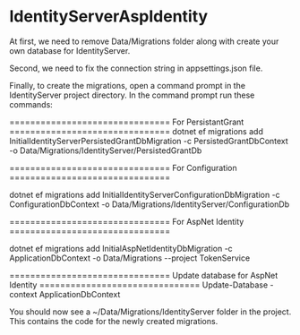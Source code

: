 # IdentityServerAspIdentity


At first, we need to remove Data/Migrations folder along with create your own database for IdentityServer.

Second, we need to fix the connection string in appsettings.json file.

Finally, to create the migrations, open a command prompt in the IdentityServer project directory. In the command prompt run these commands:

=============================== For PersistantGrant ===============================
dotnet ef migrations add InitialIdentityServerPersistedGrantDbMigration -c PersistedGrantDbContext -o Data/Migrations/IdentityServer/PersistedGrantDb


=============================== For Configuration ===============================

dotnet ef migrations add InitialIdentityServerConfigurationDbMigration -c ConfigurationDbContext -o Data/Migrations/IdentityServer/ConfigurationDb


=============================== For AspNet Identity ===============================

dotnet ef migrations add InitialAspNetIdentityDbMigration -c ApplicationDbContext -o Data/Migrations --project TokenService



=============================== Update database for AspNet Identity ===============================
Update-Database -context ApplicationDbContext

You should now see a ~/Data/Migrations/IdentityServer folder in the project. This contains the code for the newly created migrations.
